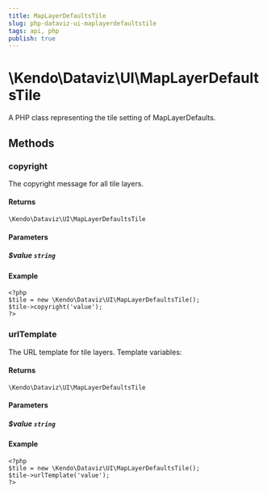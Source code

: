 ```yaml
---
title: MapLayerDefaultsTile
slug: php-dataviz-ui-maplayerdefaultstile
tags: api, php
publish: true
---
```


# \Kendo\Dataviz\UI\MapLayerDefaultsTile

A PHP class representing the tile setting of MapLayerDefaults.


## Methods

### copyright
The copyright message for all tile layers.

#### Returns
`\Kendo\Dataviz\UI\MapLayerDefaultsTile`

#### Parameters

##### $value `string`



#### Example 
    <?php
    $tile = new \Kendo\Dataviz\UI\MapLayerDefaultsTile();
    $tile->copyright('value');
    ?>

### urlTemplate
The URL template for tile layers. Template variables:

#### Returns
`\Kendo\Dataviz\UI\MapLayerDefaultsTile`

#### Parameters

##### $value `string`



#### Example 
    <?php
    $tile = new \Kendo\Dataviz\UI\MapLayerDefaultsTile();
    $tile->urlTemplate('value');
    ?>

